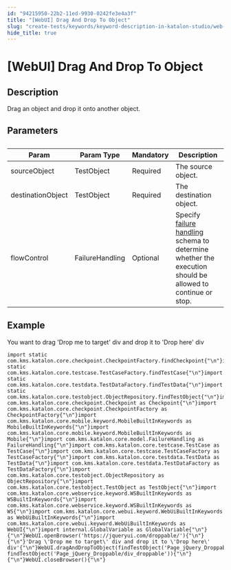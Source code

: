 ```yaml
---
id: "94215950-22b2-11ed-9930-0242fe3e4a3f"
title: "[WebUI] Drag And Drop To Object"
slug: "create-tests/keywords/keyword-description-in-katalon-studio/web-ui-keywords/webui-drag-and-drop-to-object"
hide_title: true
---
```


# <a id="id_0" class="anchor_top_offset"/><a id="ariaid-title1" class="anchor_top_offset"/>[WebUI] Drag And Drop To Object


## <a id="id_0__id_1" class="anchor_top_offset"/>Description

              
<p xmlns="http://www.w3.org/1999/xhtml" className="p">Drag an object and drop it onto another object.</p> 
      

## <a id="id_0__id_2" class="anchor_top_offset"/>Parameters

              
<table xmlns="http://www.w3.org/1999/xhtml" className="table anchor_top_offset" id="id_0__5209328e-d9d8-497c-a3e4-01c98f27c5c4"><caption /><thead className="thead"><tr className><th className="entry anchor_top_offset" id="id_0__5209328e-d9d8-497c-a3e4-01c98f27c5c4__entry__1">Param</th><th className="entry anchor_top_offset" id="id_0__5209328e-d9d8-497c-a3e4-01c98f27c5c4__entry__2">Param Type</th><th className="entry anchor_top_offset" id="id_0__5209328e-d9d8-497c-a3e4-01c98f27c5c4__entry__3">Mandatory</th><th className="entry anchor_top_offset" id="id_0__5209328e-d9d8-497c-a3e4-01c98f27c5c4__entry__4">Description</th></tr></thead><tbody className="tbody"><tr className><td className="entry" headers="id_0__5209328e-d9d8-497c-a3e4-01c98f27c5c4__entry__1 id_0__5209328e-d9d8-497c-a3e4-01c98f27c5c4__entry__2 id_0__5209328e-d9d8-497c-a3e4-01c98f27c5c4__entry__3 id_0__5209328e-d9d8-497c-a3e4-01c98f27c5c4__entry__4 ">sourceObject</td><td className="entry" headers="id_0__5209328e-d9d8-497c-a3e4-01c98f27c5c4__entry__1 id_0__5209328e-d9d8-497c-a3e4-01c98f27c5c4__entry__2 id_0__5209328e-d9d8-497c-a3e4-01c98f27c5c4__entry__3 id_0__5209328e-d9d8-497c-a3e4-01c98f27c5c4__entry__4 ">TestObject</td><td className="entry" headers="id_0__5209328e-d9d8-497c-a3e4-01c98f27c5c4__entry__1 id_0__5209328e-d9d8-497c-a3e4-01c98f27c5c4__entry__2 id_0__5209328e-d9d8-497c-a3e4-01c98f27c5c4__entry__3 id_0__5209328e-d9d8-497c-a3e4-01c98f27c5c4__entry__4 ">Required</td><td className="entry" headers="id_0__5209328e-d9d8-497c-a3e4-01c98f27c5c4__entry__1 id_0__5209328e-d9d8-497c-a3e4-01c98f27c5c4__entry__2 id_0__5209328e-d9d8-497c-a3e4-01c98f27c5c4__entry__3 id_0__5209328e-d9d8-497c-a3e4-01c98f27c5c4__entry__4 ">The source object.</td></tr><tr className><td className="entry" headers="id_0__5209328e-d9d8-497c-a3e4-01c98f27c5c4__entry__1 id_0__5209328e-d9d8-497c-a3e4-01c98f27c5c4__entry__2 id_0__5209328e-d9d8-497c-a3e4-01c98f27c5c4__entry__3 id_0__5209328e-d9d8-497c-a3e4-01c98f27c5c4__entry__4 ">destinationObject</td><td className="entry" headers="id_0__5209328e-d9d8-497c-a3e4-01c98f27c5c4__entry__1 id_0__5209328e-d9d8-497c-a3e4-01c98f27c5c4__entry__2 id_0__5209328e-d9d8-497c-a3e4-01c98f27c5c4__entry__3 id_0__5209328e-d9d8-497c-a3e4-01c98f27c5c4__entry__4 ">TestObject</td><td className="entry" headers="id_0__5209328e-d9d8-497c-a3e4-01c98f27c5c4__entry__1 id_0__5209328e-d9d8-497c-a3e4-01c98f27c5c4__entry__2 id_0__5209328e-d9d8-497c-a3e4-01c98f27c5c4__entry__3 id_0__5209328e-d9d8-497c-a3e4-01c98f27c5c4__entry__4 ">Required</td><td className="entry" headers="id_0__5209328e-d9d8-497c-a3e4-01c98f27c5c4__entry__1 id_0__5209328e-d9d8-497c-a3e4-01c98f27c5c4__entry__2 id_0__5209328e-d9d8-497c-a3e4-01c98f27c5c4__entry__3 id_0__5209328e-d9d8-497c-a3e4-01c98f27c5c4__entry__4 ">The destination object.</td></tr><tr className><td className="entry" headers="id_0__5209328e-d9d8-497c-a3e4-01c98f27c5c4__entry__1 id_0__5209328e-d9d8-497c-a3e4-01c98f27c5c4__entry__2 id_0__5209328e-d9d8-497c-a3e4-01c98f27c5c4__entry__3 id_0__5209328e-d9d8-497c-a3e4-01c98f27c5c4__entry__4 ">flowControl</td><td className="entry" headers="id_0__5209328e-d9d8-497c-a3e4-01c98f27c5c4__entry__1 id_0__5209328e-d9d8-497c-a3e4-01c98f27c5c4__entry__2 id_0__5209328e-d9d8-497c-a3e4-01c98f27c5c4__entry__3 id_0__5209328e-d9d8-497c-a3e4-01c98f27c5c4__entry__4 ">FailureHandling</td><td className="entry" headers="id_0__5209328e-d9d8-497c-a3e4-01c98f27c5c4__entry__1 id_0__5209328e-d9d8-497c-a3e4-01c98f27c5c4__entry__2 id_0__5209328e-d9d8-497c-a3e4-01c98f27c5c4__entry__3 id_0__5209328e-d9d8-497c-a3e4-01c98f27c5c4__entry__4 ">Optional</td><td className="entry" headers="id_0__5209328e-d9d8-497c-a3e4-01c98f27c5c4__entry__1 id_0__5209328e-d9d8-497c-a3e4-01c98f27c5c4__entry__2 id_0__5209328e-d9d8-497c-a3e4-01c98f27c5c4__entry__3 id_0__5209328e-d9d8-497c-a3e4-01c98f27c5c4__entry__4 ">Specify <a className="xref" href="/docs/maintain/configure-failure-handling-settings-in-katalon-studio">failure handling</a> schema to         determine whether the execution should be allowed to continue or         stop.</td></tr></tbody></table> 
      

## <a id="id_0__id_3" class="anchor_top_offset"/>Example

              
<p xmlns="http://www.w3.org/1999/xhtml" className="p">You want to drag 'Drop me to target' div and drop it to 'Drop   here' div</p> 
              
<pre xmlns="http://www.w3.org/1999/xhtml" className="pre codeblock"><code>import static com.kms.katalon.core.checkpoint.CheckpointFactory.findCheckpoint{"\n"}import static com.kms.katalon.core.testcase.TestCaseFactory.findTestCase{"\n"}import static com.kms.katalon.core.testdata.TestDataFactory.findTestData{"\n"}import static com.kms.katalon.core.testobject.ObjectRepository.findTestObject{"\n"}import com.kms.katalon.core.checkpoint.Checkpoint as Checkpoint{"\n"}import com.kms.katalon.core.checkpoint.CheckpointFactory as CheckpointFactory{"\n"}import com.kms.katalon.core.mobile.keyword.MobileBuiltInKeywords as MobileBuiltInKeywords{"\n"}import com.kms.katalon.core.mobile.keyword.MobileBuiltInKeywords as Mobile{"\n"}import com.kms.katalon.core.model.FailureHandling as FailureHandling{"\n"}import com.kms.katalon.core.testcase.TestCase as TestCase{"\n"}import com.kms.katalon.core.testcase.TestCaseFactory as TestCaseFactory{"\n"}import com.kms.katalon.core.testdata.TestData as TestData{"\n"}import com.kms.katalon.core.testdata.TestDataFactory as TestDataFactory{"\n"}import com.kms.katalon.core.testobject.ObjectRepository as ObjectRepository{"\n"}import com.kms.katalon.core.testobject.TestObject as TestObject{"\n"}import com.kms.katalon.core.webservice.keyword.WSBuiltInKeywords as WSBuiltInKeywords{"\n"}import com.kms.katalon.core.webservice.keyword.WSBuiltInKeywords as WS{"\n"}import com.kms.katalon.core.webui.keyword.WebUiBuiltInKeywords as WebUiBuiltInKeywords{"\n"}import com.kms.katalon.core.webui.keyword.WebUiBuiltInKeywords as WebUI{"\n"}import internal.GlobalVariable as GlobalVariable{"\n"}{"\n"}WebUI.openBrowser('https://jqueryui.com/droppable/'){"\n"}{"\n"}'Drag \'Drop me to target\' div and drop it to \'Drop here\' div'{"\n"}WebUI.dragAndDropToObject(findTestObject('Page_jQuery_Droppable/div_draggable'), findTestObject('Page_jQuery_Droppable/div_droppable')){"\n"}{"\n"}WebUI.closeBrowser(){"\n"}</code></pre> 
            
